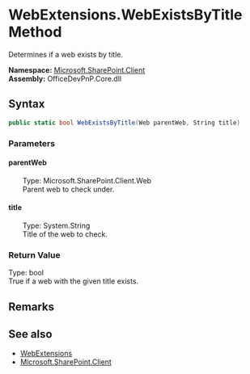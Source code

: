 # WebExtensions.WebExistsByTitle Method  
 Determines if a web exists by title.   

**Namespace:** [Microsoft.SharePoint.Client](Microsoft.SharePoint.Client.md)  
**Assembly:** OfficeDevPnP.Core.dll  
## Syntax
```C#
public static bool WebExistsByTitle(Web parentWeb, String title)
```
### Parameters
#### parentWeb  
&emsp;&emsp;Type: Microsoft.SharePoint.Client.Web  
&emsp;&emsp;Parent web to check under.  

  

#### title  
&emsp;&emsp;Type: System.String  
&emsp;&emsp;Title of the web to check.  

  

### Return Value
Type: bool  
True if a web with the given title exists.  


## Remarks
  
## See also
- [WebExtensions](Microsoft.SharePoint.Client.WebExtensions.md) 
- [Microsoft.SharePoint.Client](Microsoft.SharePoint.Client.md) 
